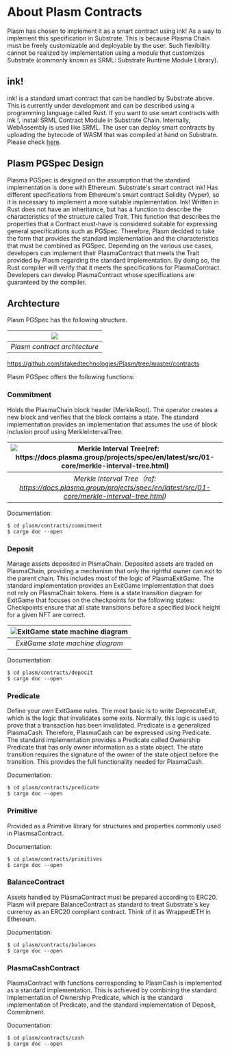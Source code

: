 # About Plasm Contracts

Plasm has chosen to implement it as a smart contract using ink! As a way to implement this specification in Substrate. This is because Plasma Chain must be freely customizable and deployable by the user. Such flexibility cannot be realized by implementation using a module that customizes Substrate (commonly known as SRML: Substrate Runtime Module Library).

## ink!
ink! is a standard smart contract that can be handled by Substrate above. This is currently under development and can be described using a programming language called Rust. If you want to use smart contracts with ink !, install SRML Contract Module in Substrate Chain. Internally, WebAssembly is used like SRML. The user can deploy smart contracts by uploading the bytecode of WASM that was compiled at hand on Substrate. Please check [here](https://substrate.dev/docs/en/next/contracts/faq#ink).

## Plasm PGSpec Design
Plasma PGSpec is designed on the assumption that the standard implementation is done with Ethereum. Substrate's smart contract ink! Has different specifications from Ethereum's smart contract Solidity (Vyper), so it is necessary to implement a more suitable implementation. Ink! Written in Rust does not have an inheritance, but has a function to describe the characteristics of the structure called Trait. This function that describes the properties that a Contract must-have is considered suitable for expressing general specifications such as PGSpec. Therefore, Plasm decided to take the form that provides the standard implementation and the characteristics that must be combined as PGSpec. Depending on the various use cases, developers can implement their PlasmaContract that meets the Trait provided by Plasm regarding the standard implementation. By doing so, the Rust compiler will verify that it meets the specifications for PlasmaContract. Developers can develop PlasmaContract whose specifications are guaranteed by the compiler.

## Archtecture
Plasm PGSpec has the following structure.

| ![](https://user-images.githubusercontent.com/6259384/64493921-4cc4d580-d2c1-11e9-9e0b-f0e546be9ae6.png) |
| :--: |
| *Plasm contract archtecture* |

https://github.com/stakedtechnologies/Plasm/tree/master/contracts

Plasm PGSpec offers the following functions:

### Commitment
Holds the PlasmaChain block header (MerkleRoot). The operator creates a new block and verifies that the block contains a state.
The standard implementation provides an implementation that assumes the use of block inclusion proof using MerkleIntervalTree.

| ![Merkle Interval Tree(ref: https://docs.plasma.group/projects/spec/en/latest/src/01-core/merkle-interval-tree.html)](https://user-images.githubusercontent.com/6259384/64493987-2b181e00-d2c2-11e9-8936-e78c00f767c9.png) |
| :--: |
| *Merkle Interval Tree（ref: https://docs.plasma.group/projects/spec/en/latest/src/01-core/merkle-interval-tree.html)* |

Documentation:
```
$ cd plasm/contracts/commitment
$ cargo doc --open
```

### Deposit
Manage assets deposited in PlsmaChain. Deposited assets are traded on PlasmaChain, providing a mechanism that only the rightful owner can exit to the parent chain. This includes most of the logic of PlasmaExitGame.
The standard implementation provides an ExitGame implementation that does not rely on PlasmaChain tokens. Here is a state transition diagram for ExitGame that focuses on the checkpoints for the following states: Checkpoints ensure that all state transitions before a specified block height for a given NFT are correct.

| ![ExitGame state machine diagram](https://user-images.githubusercontent.com/6259384/64494002-56027200-d2c2-11e9-8b05-7e09acec461e.png) |
| :--: |
| *ExitGame state machine diagram* |

Documentation:
```
$ cd plasm/contracts/deposit
$ cargo doc --open
```

### Predicate
Define your own ExitGame rules. The most basic is to write DeprecateExit, which is the logic that invalidates some exits. Normally, this logic is used to prove that a transaction has been invalidated. Predicate is a generalized PlasmaCash. Therefore, PlasmaCash can be expressed using Predicate.
The standard implementation provides a Predicate called Ownership Predicate that has only owner information as a state object. The state transition requires the signature of the owner of the state object before the transition. This provides the full functionality needed for PlasmaCash.

Documentation:
```
$ cd plasm/contracts/predicate
$ cargo doc --open
```

### Primitive
Provided as a Primitive library for structures and properties commonly used in PlasmsaContract.

Documentation:
```
$ cd plasm/contracts/primitives
$ cargo doc --open
```

### BalanceContract
Assets handled by PlasmaContract must be prepared according to ERC20. Plasm will prepare BalanceContract as standard to treat Substrate's key currency as an ERC20 compliant contract. Think of it as WrappedETH in Ethereum.

Documentation:
```
$ cd plasm/contracts/balances
$ cargo doc --open
```

### PlasmaCashContract
PlasmaContract with functions corresponding to PlasmCash is implemented as a standard implementation. This is achieved by combining the standard implementation of Ownership Predicate, which is the standard implementation of Predicate, and the standard implementation of Deposit, Commitment.

Documentation:
```
$ cd plasm/contracts/cash
$ cargo doc --open
```
